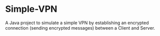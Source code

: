# Simple-VPN
A Java project to simulate a simple VPN by establishing an encrypted connection (sending encrypted messages) between a Client and Server. 
